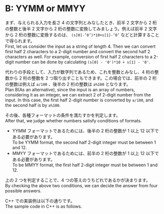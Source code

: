 # B: YYMM or MMYY
まず、与えられる入力を長さ 4 の文字列とみなしたとき、前半 2 文字から 2 桁の整数と後半 2 文字から 2 桁の整数に変換してみましょう。例えば前半 2 文字から 2 桁の整数に変換するのは、 `(s[0]-’0’)*10+s[1]-’0’` などと計算することで得られます。  
First, let us consider the input as a string of length 4. Then we can convert first half 2 characters to a 2-digit number and convert the second half 2 characters as well. For example, conversion of first half 2 characters to a 2-digit number can be done by calculating `(s[0] - '0')*10 + s[1] - '0'`.

代わりの手段として、入力が数字列であるため、これを整数とみなし、4 桁の整数から 2 桁の整数を 2 つ取り出すこともできます。この場合では、前半の 2 桁の整数は例えば `a/100` 、後半の 2 桁の整数は `a%100` となります。  
Plan B(As an alternative), since the input is an array of numbers, considering it as an integer, we can extract 2 of 2-digit number from the input. In this case, the first half 2-digit number is converted by `a/100`, and the second half is by `a%100`.

その後、各種フォーマットの条件を満たすかを判定します。  
After that, we judge whether numbers satisfy conditions of formats.
* YYMM フォーマットであるためには、後半の 2 桁の整数が 1 以上 12 以下である必要があります。  
To be YYMM format, the second half 2-digit integer must be between 1 and 12.
* MMYY フォーマットであるためには、前半の 2 桁の整数が 1 以上 12 以下である必要があります。    
To be MMYY format,  the first half 2-digit integer must be between 1 and 12.

上の 2 つを判定することで、4 つの答えのうちどれであるかが決まります。  
By checking the above two conditions, we can decide the answer from four possible answers.

C++ での実装例は以下の通りです。  
The sample code in C++ is as follows.
